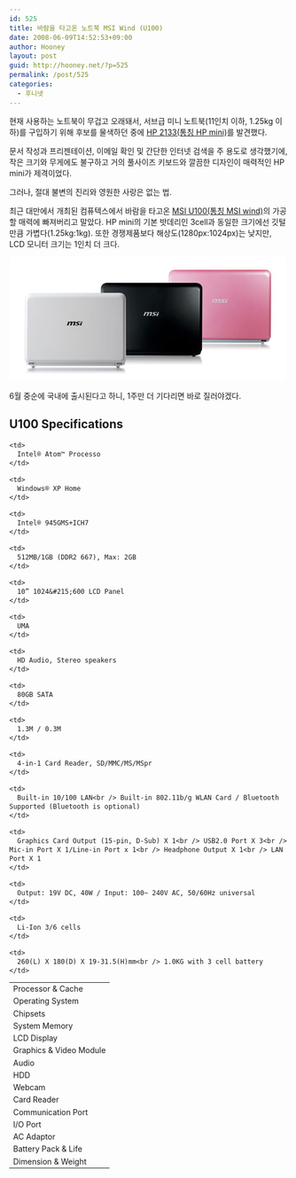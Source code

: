 ```yaml
---
id: 525
title: 바람을 타고온 노트북 MSI Wind (U100)
date: 2008-06-09T14:52:53+09:00
author: Hooney
layout: post
guid: http://hooney.net/?p=525
permalink: /post/525
categories:
  - 후니넷
---
```

현재 사용하는 노트북이 무겁고 오래돼서, 서브급 미니 노트북(11인치 이하, 1.25kg 이하)를 구입하기 위해 후보를 물색하던 중에 [HP 2133(통칭 HP mini)](http://h10010.www1.hp.com/wwpc/kr/ko/sm/WF06b/1090709-1124051-1124051-1124051-12434624-82023875-82151828.html?jumpid=oc_R1002_KRKOC-001_HP%202133%20%20%20PC&lang=ko&cc=kr)를 발견했다.

문서 작성과 프리젠테이션, 이메일 확인 및 간단한 인터넷 검색을 주 용도로 생각했기에, 작은 크기와 무게에도 불구하고 거의 풀사이즈 키보드와 깔끔한 디자인이 매력적인 HP mini가 제격이었다.

그러나, 절대 불변의 진리와 영원한 사랑은 없는 법.

최근 대만에서 개최된 컴퓨텍스에서 바람을 타고온 [MSI U100(통칭 MSI wind)](http://global.msi.com.tw/index.php?func=proddesc&prod_no=1474&maincat_no=135)의 가공할 매력에 빠져버리고 말았다. HP mini의 기본 밧데리인 3cell과 동일한 크기에선 깃털만큼 가볍다(1.25kg:1kg). 또한 경쟁제품보다 해상도(1280px:1024px)는 낮지만, LCD 모니터 크기는 1인치 더 크다.

[<img class="alignnone size-full wp-image-526" title="MSI U100(wind)" src="/wp-content/uploads/2008/06/u100_02.jpg" alt="" width="500" height="223" />](/wp-content/uploads/2008/06/u100_02.jpg)

6월 중순에 국내에 출시된다고 하니, 1주만 더 기다리면 바로 질러야겠다.

## U100 Specifications

<table border="0" cellspacing="0" cellpadding="0" width="100%">
  <tr>
    <td>
      Processor & Cache
    </td>
    
    <td>
      Intel® Atom™ Processo
    </td>
  </tr>
  
  <tr>
    <td>
      Operating System
    </td>
    
    <td>
      Windows® XP Home
    </td>
  </tr>
  
  <tr>
    <td>
      Chipsets
    </td>
    
    <td>
      Intel® 945GMS+ICH7
    </td>
  </tr>
  
  <tr>
    <td>
      System Memory
    </td>
    
    <td>
      512MB/1GB (DDR2 667), Max: 2GB
    </td>
  </tr>
  
  <tr>
    <td>
      LCD Display
    </td>
    
    <td>
      10” 1024&#215;600 LCD Panel
    </td>
  </tr>
  
  <tr>
    <td>
      Graphics & Video Module
    </td>
    
    <td>
      UMA
    </td>
  </tr>
  
  <tr>
    <td>
      Audio
    </td>
    
    <td>
      HD Audio, Stereo speakers
    </td>
  </tr>
  
  <tr>
    <td>
      HDD
    </td>
    
    <td>
      80GB SATA
    </td>
  </tr>
  
  <tr>
    <td>
      Webcam
    </td>
    
    <td>
      1.3M / 0.3M
    </td>
  </tr>
  
  <tr>
    <td>
      Card Reader
    </td>
    
    <td>
      4-in-1 Card Reader, SD/MMC/MS/MSpr
    </td>
  </tr>
  
  <tr>
    <td>
      Communication Port
    </td>
    
    <td>
      Built-in 10/100 LAN<br /> Built-in 802.11b/g WLAN Card / Bluetooth Supported (Bluetooth is optional)
    </td>
  </tr>
  
  <tr>
    <td>
      I/O Port
    </td>
    
    <td>
      Graphics Card Output (15-pin, D-Sub) X 1<br /> USB2.0 Port X 3<br /> Mic-in Port X 1/Line-in Port x 1<br /> Headphone Output X 1<br /> LAN Port X 1
    </td>
  </tr>
  
  <tr>
    <td>
      AC Adaptor
    </td>
    
    <td>
      Output: 19V DC, 40W / Input: 100~ 240V AC, 50/60Hz universal
    </td>
  </tr>
  
  <tr>
    <td>
      Battery Pack & Life
    </td>
    
    <td>
      Li-Ion 3/6 cells
    </td>
  </tr>
  
  <tr>
    <td>
      Dimension & Weight
    </td>
    
    <td>
      260(L) X 180(D) X 19-31.5(H)mm<br /> 1.0KG with 3 cell battery
    </td>
  </tr>
</table>